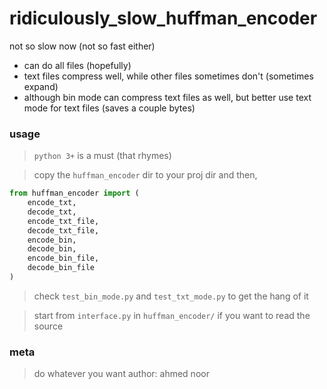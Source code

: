 # ridiculously_slow_huffman_encoder
not so slow now (not so fast either)
- can do all files (hopefully)
- text files compress well, while other files sometimes don't (sometimes expand)
- although bin mode can compress text files as well, but better use text mode for text files (saves a couple bytes)

### usage
> `python 3+` is a must (that rhymes)

> copy the `huffman_encoder` dir to your proj dir and then,

```python
from huffman_encoder import (
    encode_txt,
    decode_txt,
    encode_txt_file,
    decode_txt_file,
    encode_bin,
    decode_bin,
    encode_bin_file,
    decode_bin_file
)
```
> check `test_bin_mode.py` and `test_txt_mode.py` to get the hang of it

> start from `interface.py` in `huffman_encoder/` if you want to read the source

### meta
> do whatever you want
> author: ahmed noor
